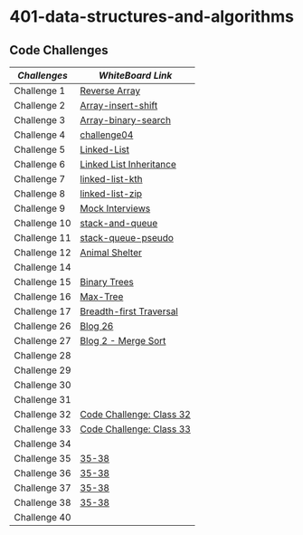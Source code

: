 
# 401-data-structures-and-algorithms
## Code Challenges

|     *Challenges*      |                  *WhiteBoard Link*                                           |
|-----------------------|--------------------------------------------------------------------------|
|    Challenge 1        |[Reverse Array](https://github.com/Fadi-Nayef/401-data-structures-and-algorithms/tree/01codeChallenge/CodeChallenges/codechallenge01)                    |
|    Challenge 2        |[Array-insert-shift](https://github.com/Fadi-Nayef/401-data-structures-and-algorithms/tree/main/CodeChallenges/codechallenge01#code-challenge-02) |
|    Challenge 3        |[Array-binary-search](https://github.com/Fadi-Nayef/401-data-structures-and-algorithms/tree/main/CodeChallenges/Array-binary-search#array-binary-search) |
|    Challenge 4        |[challenge04](https://github.com/Fadi-Nayef/401-data-structures-and-algorithms/blob/01codeChallenge/CodeChallenges/whiteBoards/codeChallenge04.png) |
|    Challenge 5        |[Linked-List](https://github.com/Fadi-Nayef/401-data-structures-and-algorithms/blob/main/CodeChallenges/codeChallenge05/LinkedLinst.md#linked-list-implementation-0501)  |
|    Challenge 6        |[Linked List Inheritance](https://github.com/Fadi-Nayef/401-data-structures-and-algorithms/blob/main/CodeChallenges/codeChallenge05/LinkedLinst.md#linked-list-insertions-0502)|
|    Challenge 7        |[linked-list-kth](https://github.com/Fadi-Nayef/401-data-structures-and-algorithms/blob/main/CodeChallenges/codeChallenge05/LinkedLinst.md#linked-list-kth-05-03)|
|    Challenge 8        |[linked-list-zip](https://github.com/Fadi-Nayef/401-data-structures-and-algorithms/blob/main/CodeChallenges/codeChallenge05/LinkedLinst.md#linked-list-zip-05-04)|
|    Challenge 9        |[Mock Interviews](https://miro.com/app/board/o9J_l74xo3Q=/)     |
|    Challenge 10        |[stack-and-queue](https://github.com/Fadi-Nayef/401-data-structures-and-algorithms/blob/main/stack-and-queue/README.md)     |
|    Challenge 11        |[stack-queue-pseudo](https://github.com/Fadi-Nayef/401-data-structures-and-algorithms/blob/stack-queue-pseudo/stack-and-queue/README.md#code-challenge-class-11)     |
|    Challenge 12        |[Animal Shelter](https://github.com/Fadi-Nayef/401-data-structures-and-algorithms/tree/main/CodeChallenges/Animal%20_Shelter#animal-shelter)     |
|    Challenge 14        |[]()     |
|    Challenge 15        |[Binary Trees](https://github.com/Fadi-Nayef/401-data-structures-and-algorithms/tree/main/CodeChallenges/Trees#code-challenge-15)     |
|    Challenge 16        |[Max-Tree](https://github.com/Fadi-Nayef/401-data-structures-and-algorithms/blob/main/CodeChallenges/Trees/README.md#code-challenge-16)     |
|    Challenge 17        |[Breadth-first Traversal](https://github.com/Fadi-Nayef/401-data-structures-and-algorithms/blob/main/CodeChallenges/Trees/README.md#code-challenge-17)     |
|    Challenge 26        |[Blog 26](https://github.com/Fadi-Nayef/401-data-structures-and-algorithms/tree/Blog/CodeChallenges/Trees/app/src/main/java/Blogs)|
|   Challenge 27     | [Blog 2 - Merge Sort](https://github.com/Fadi-Nayef/401-data-structures-and-algorithms/tree/MergeSort-Blog/Blogs#blog-27---merge-sort) |
|   Challenge 28     | []()|
|   Challenge 29     | []()|
|   Challenge 30     | []()|
|   Challenge 31     | []()|
|   Challenge 32     | [Code Challenge: Class 32](https://canvas.instructure.com/users/29638496/files/149206079/preview?verifier=R4hy90SA9sr3ym0pZuRhiVIVyL9al9Zd9j5nETAk)|
|   Challenge 33     | [Code Challenge: Class 33](https://1drv.ms/u/s!Arc6VZhI-LNTomhUaiC8Tb_2q93Z?e=ztTyCW)|
|   Challenge 34     | []()|
|   Challenge 35     | [35-38](https://1drv.ms/u/s!Arc6VZhI-LNTompHYDeJ-y8ue4C1?e=eCESJe)|
|   Challenge 36     | [35-38](https://1drv.ms/u/s!Arc6VZhI-LNTompHYDeJ-y8ue4C1?e=eCESJe)|
|   Challenge 37     | [35-38](https://1drv.ms/u/s!Arc6VZhI-LNTompHYDeJ-y8ue4C1?e=eCESJe)|
|   Challenge 38     | [35-38](https://1drv.ms/u/s!Arc6VZhI-LNTompHYDeJ-y8ue4C1?e=eCESJe)|
|   Challenge 40     | []()|
